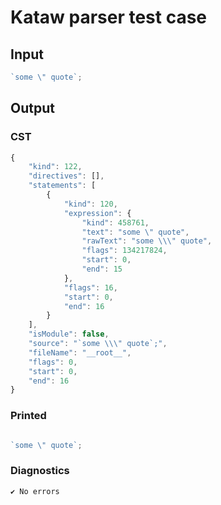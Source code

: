 # Kataw parser test case

## Input

`````js
`some \" quote`;
`````

## Output

### CST

```javascript
{
    "kind": 122,
    "directives": [],
    "statements": [
        {
            "kind": 120,
            "expression": {
                "kind": 458761,
                "text": "some \" quote",
                "rawText": "some \\\" quote",
                "flags": 134217824,
                "start": 0,
                "end": 15
            },
            "flags": 16,
            "start": 0,
            "end": 16
        }
    ],
    "isModule": false,
    "source": "`some \\\" quote`;",
    "fileName": "__root__",
    "flags": 0,
    "start": 0,
    "end": 16
}
```

### Printed

```javascript

`some \" quote`;

```

### Diagnostics

```javascript
✔ No errors
```

